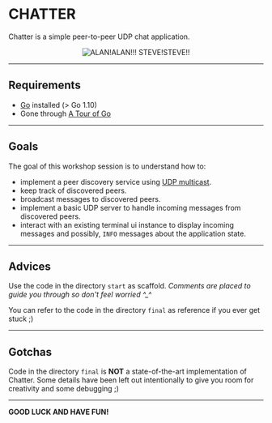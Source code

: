 # CHATTER

Chatter is a simple peer-to-peer UDP chat application. 

<div style="text-align:center"><img align="center" src="https://i.chzbgr.com/original/2734699264/hAED1D724/cheezburger-image-2734699264" alt="ALAN!ALAN!!! STEVE!STEVE!!"></div>

---

## Requirements

- [Go](https://golang.org/dl/) installed (> Go 1.10)
- Gone through [A Tour of Go](https://tour.golang.org/)

---

## Goals

The goal of this workshop session is to understand how to:

- implement a peer discovery service using [UDP multicast](https://en.wikipedia.org/wiki/Multicast).
- keep track of discovered peers.
- broadcast messages to discovered peers.
- implement a basic UDP server to handle incoming messages from discovered peers.
- interact with an existing terminal ui instance to display incoming messages and possibly, `INFO` messages about the application state.

---

## Advices

Use the code in the directory `start` as scaffold. *Comments are placed to guide you through so don't feel worried ^_^*

You can refer to the code in the directory `final` as reference if you ever get stuck ;)

---

## Gotchas

Code in the directory `final` is **NOT** a state-of-the-art implementation of Chatter. Some details have been left out intentionally to give you room for creativity and some debugging ;)

---

**GOOD LUCK AND HAVE FUN!**
